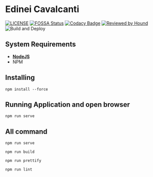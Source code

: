 # Edinei Cavalcanti

[![LICENSE](https://img.shields.io/github/license/neiesc/neiesc.github.io.svg)](./LICENSE)
[![FOSSA Status](https://app.fossa.io/api/projects/git%2Bgithub.com%2Fneiesc%2Fneiesc.github.io.svg?type=shield)](https://app.fossa.io/projects/git%2Bgithub.com%2Fneiesc%2Fneiesc.github.io?ref=badge_shield)
[![Codacy Badge](https://api.codacy.com/project/badge/Grade/e2b3ee4a99cf4c5c924a650da3125940)](https://www.codacy.com/app/neiesc/neiesc.github.io?utm_source=github.com&amp;utm_medium=referral&amp;utm_content=neiesc/neiesc.github.io&amp;utm_campaign=Badge_Grade)
[![Reviewed by Hound](https://img.shields.io/badge/Reviewed_by-Hound-8E64B0.svg)](https://houndci.com)
![Build and Deploy](https://github.com/neiesc/neiesc.github.io/workflows/Build%20and%20Deploy/badge.svg)

## System Requirements

- **[NodeJS](https://nodejs.org/en/)**
- NPM
## Installing

```console
npm install --force
```

## Running Application and open browser

```console
npm run serve
```

## All command

```console
npm run serve
```

```console
npm run build
```

```console
npm run prettify
```

```console
npm run lint
```
